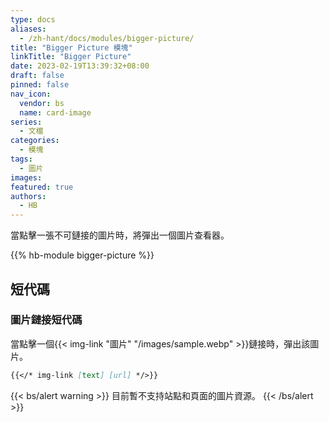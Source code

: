 ```yaml
---
type: docs
aliases:
  - /zh-hant/docs/modules/bigger-picture/
title: "Bigger Picture 模塊"
linkTitle: "Bigger Picture"
date: 2023-02-19T13:39:32+08:00
draft: false
pinned: false
nav_icon:
  vendor: bs
  name: card-image
series:
  - 文檔
categories:
  - 模塊
tags:
  - 圖片
images:
featured: true
authors:
  - HB
---
```


當點擊一張不可鏈接的圖片時，將彈出一個圖片查看器。

<!--more-->

{{% hb-module bigger-picture %}}

## 短代碼

### 圖片鏈接短代碼

當點擊一個{{< img-link "圖片" "/images/sample.webp" >}}鏈接時，彈出該圖片。

```markdown
{{</* img-link [text] [url] */>}}
```

{{< bs/alert warning >}}
目前暫不支持站點和頁面的圖片資源。
{{< /bs/alert >}}
